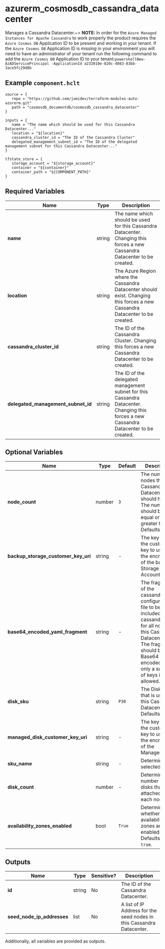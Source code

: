 # azurerm_cosmosdb_cassandra_datacenter

Manages a Cassandra Datacenter.~> **NOTE:** In order for the `Azure Managed Instances for Apache Cassandra` to work properly the product requires the `Azure Cosmos DB` Application ID to be present and working in your tenant. If the `Azure Cosmos DB` Application ID is missing in your environment you will need to have an administrator of your tenant run the following command to add the `Azure Cosmos DB` Application ID to your tenant:```powershellNew-AzADServicePrincipal -ApplicationId a232010e-820c-4083-83bb-3ace5fc29d0b```

## Example `component.hclt`

```hcl
source = {
   repo = "https://github.com/jumidev/terraform-modules-auto-azurerm.git"   
   path = "cosmosdb_documentdb/cosmosdb_cassandra_datacenter"   
}

inputs = {
   name = "The name which should be used for this Cassandra Datacenter..."   
   location = "${location}"   
   cassandra_cluster_id = "The ID of the Cassandra Cluster"   
   delegated_management_subnet_id = "The ID of the delegated management subnet for this Cassandra Datacenter..."   
}

tfstate_store = {
   storage_account = "${storage_account}"   
   container = "${container}"   
   container_path = "${COMPONENT_PATH}"   
}

```

## Required Variables

| Name | Type |  Description |
| ---- | --------- |  ----------- |
| **name** | string |  The name which should be used for this Cassandra Datacenter. Changing this forces a new Cassandra Datacenter to be created. | 
| **location** | string |  The Azure Region where the Cassandra Datacenter should exist. Changing this forces a new Cassandra Datacenter to be created. | 
| **cassandra_cluster_id** | string |  The ID of the Cassandra Cluster. Changing this forces a new Cassandra Datacenter to be created. | 
| **delegated_management_subnet_id** | string |  The ID of the delegated management subnet for this Cassandra Datacenter. Changing this forces a new Cassandra Datacenter to be created. | 

## Optional Variables

| Name | Type |  Default  |  Description |
| ---- | --------- |  ----------- | ----------- |
| **node_count** | number |  `3`  |  The number of nodes the Cassandra Datacenter should have. The number should be equal or greater than `3`. Defaults to `3`. | 
| **backup_storage_customer_key_uri** | string |  -  |  The key URI of the customer key to use for the encryption of the backup Storage Account. | 
| **base64_encoded_yaml_fragment** | string |  -  |  The fragment of the cassandra.yaml configuration file to be included in the cassandra.yaml for all nodes in this Cassandra Datacenter. The fragment should be Base64 encoded and only a subset of keys is allowed. | 
| **disk_sku** | string |  `P30`  |  The Disk SKU that is used for this Cassandra Datacenter. Defaults to `P30`. | 
| **managed_disk_customer_key_uri** | string |  -  |  The key URI of the customer key to use for the encryption of the Managed Disk. | 
| **sku_name** | string |  -  |  Determines the selected sku. | 
| **disk_count** | number |  -  |  Determines the number of p30 disks that are attached to each node. | 
| **availability_zones_enabled** | bool |  `True`  |  Determines whether availability zones are enabled. Defaults to `true`. | 



## Outputs

| Name | Type | Sensitive? | Description |
| ---- | ---- | --------- | --------- |
| **id** | string | No  | The ID of the Cassandra Datacenter. | 
| **seed_node_ip_addresses** | list | No  | A list of IP Address for the seed nodes in this Cassandra Datacenter. | 

Additionally, all variables are provided as outputs.
